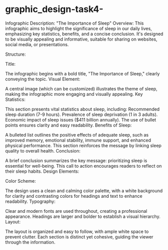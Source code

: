 # graphic_design-task4-
Infographic Description: "The Importance of Sleep"
Overview: This infographic aims to highlight the significance of sleep in our daily lives, emphasizing key statistics, benefits, and a concise conclusion. It's designed to be visually appealing and informative, suitable for sharing on websites, social media, or presentations.

Structure:

Title:

The infographic begins with a bold title, "The Importance of Sleep," clearly conveying the topic.
Visual Element:

A central image (which can be customized) illustrates the theme of sleep, making the infographic more engaging and visually appealing.
Key Statistics:

This section presents vital statistics about sleep, including:
Recommended sleep duration (7-9 hours).
Prevalence of sleep deprivation (1 in 3 adults).
Economic impact of sleep issues ($411 billion annually).
The use of bullet points ensures clarity and easy readability.
Benefits of Sleep:

A bulleted list outlines the positive effects of adequate sleep, such as improved memory, emotional stability, immune support, and enhanced physical performance.
This section reinforces the message by linking sleep quality to overall health.
Conclusion:

A brief conclusion summarizes the key message: prioritizing sleep is essential for well-being.
This call to action encourages readers to reflect on their sleep habits.
Design Elements:

Color Scheme:

The design uses a clean and calming color palette, with a white background for clarity and contrasting colors for headings and text to enhance readability.
Typography:

Clear and modern fonts are used throughout, creating a professional appearance. Headings are larger and bolder to establish a visual hierarchy.
Layout:

The layout is organized and easy to follow, with ample white space to prevent clutter. Each section is distinct yet cohesive, guiding the viewer through the information.
